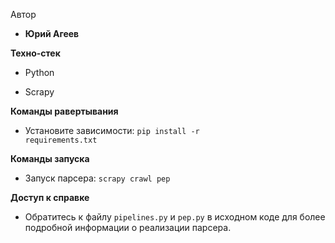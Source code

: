 Автор
- <b>Юрий Агеев</b>

<b>Техно-стек</b>
- Python

- Scrapy

<b>Команды равертывания</b>
- Установите зависимости: <code>pip install -r requirements.txt</code>

<b>Команды запуска</b>
- Запуск парсера: <code>scrapy crawl pep</code>

<b>Доступ к справке</b>
- Обратитесь к файлу <code>pipelines.py</code> и <code>pep.py</code> в исходном коде для более подробной информации о реализации парсера.